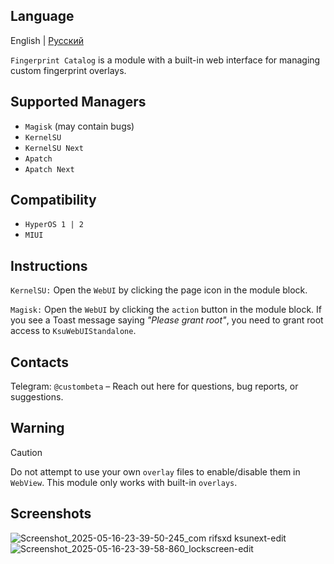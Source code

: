 ## Language
English | [Русский](https://github.com/custombeta/Fingerprint-cataloge)

`Fingerprint Catalog` is a module with a built-in web interface for managing custom fingerprint overlays.  

## **Supported Managers**  
- `Magisk` (may contain bugs)  
- `KernelSU`  
- `KernelSU Next`  
- `Apatch`  
- `Apatch Next`  

## **Compatibility**  
- `HyperOS 1 | 2`  
- `MIUI`  

## **Instructions**  
`KernelSU:` Open the `WebUI` by clicking the page icon in the module block.  

`Magisk:` Open the `WebUI` by clicking the `action` button in the module block. If you see a Toast message saying *"Please grant root"*, you need to grant root access to `KsuWebUIStandalone`.  

## **Contacts**  
Telegram: `@custombeta` – Reach out here for questions, bug reports, or suggestions.  

## **Warning**  
> [!CAUTION]  
> Do not attempt to use your own `overlay` files to enable/disable them in `WebView`. This module only works with built-in `overlays`.  

## **Screenshots**
![Screenshot_2025-05-16-23-39-50-245_com rifsxd ksunext-edit](https://github.com/user-attachments/assets/2ee83fc7-b122-4b7c-8a8f-7158a0131a81)
![Screenshot_2025-05-16-23-39-58-860_lockscreen-edit](https://github.com/user-attachments/assets/faa27282-f3ec-40fa-9bf9-489edd24e494)
